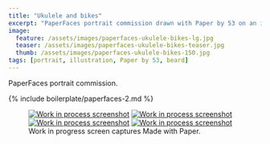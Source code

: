 ```yaml
---
title: "Ukulele and bikes"
excerpt: "PaperFaces portrait commission drawn with Paper by 53 on an iPad."
image: 
  feature: /assets/images/paperfaces-ukulele-bikes-lg.jpg
  teaser: /assets/images/paperfaces-ukulele-bikes-teaser.jpg
  thumb: /assets/images/paperfaces-ukulele-bikes-150.jpg
tags: [portrait, illustration, Paper by 53, beard]
---
```


PaperFaces portrait commission.

{% include boilerplate/paperfaces-2.md %}

<figure class="third">
	<a href="{{ site.url }}/assets/images/paperfaces-ukulele-bikes-process-1-lg.jpg"><img src="{{ site.url }}/assets/images/paperfaces-ukulele-bikes-process-1-600.jpg" alt="Work in process screenshot"></a>
	<a href="{{ site.url }}/assets/images/paperfaces-ukulele-bikes-process-2-lg.jpg"><img src="{{ site.url }}/assets/images/paperfaces-ukulele-bikes-process-2-600.jpg" alt="Work in process screenshot"></a>
	<a href="{{ site.url }}/assets/images/paperfaces-ukulele-bikes-process-3-lg.jpg"><img src="{{ site.url }}/assets/images/paperfaces-ukulele-bikes-process-3-600.jpg" alt="Work in process screenshot"></a>
  <a href="{{ site.url }}/assets/images/paperfaces-ukulele-bikes-process-4-lg.jpg"><img src="{{ site.url }}/assets/images/paperfaces-ukulele-bikes-process-4-600.jpg" alt="Work in process screenshot"></a>
	<figcaption>Work in progress screen captures Made with Paper.</figcaption>
</figure>